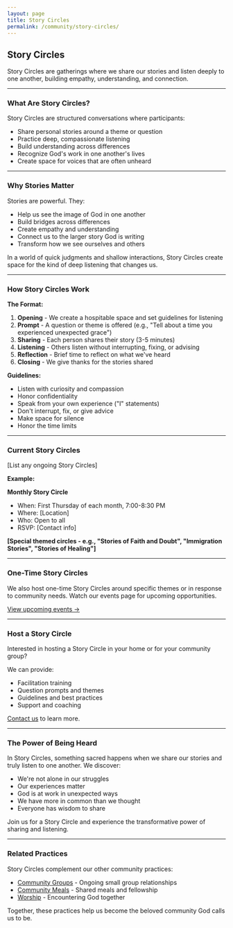 ```yaml
---
layout: page
title: Story Circles
permalink: /community/story-circles/
---
```


## Story Circles

Story Circles are gatherings where we share our stories and listen deeply to one another, building empathy, understanding, and connection.

---

### What Are Story Circles?

Story Circles are structured conversations where participants:

- Share personal stories around a theme or question
- Practice deep, compassionate listening
- Build understanding across differences
- Recognize God's work in one another's lives
- Create space for voices that are often unheard

---

### Why Stories Matter

Stories are powerful. They:

- Help us see the image of God in one another
- Build bridges across differences
- Create empathy and understanding
- Connect us to the larger story God is writing
- Transform how we see ourselves and others

In a world of quick judgments and shallow interactions, Story Circles create space for the kind of deep listening that changes us.

---

### How Story Circles Work

**The Format:**

1. **Opening** - We create a hospitable space and set guidelines for listening
2. **Prompt** - A question or theme is offered (e.g., "Tell about a time you experienced unexpected grace")
3. **Sharing** - Each person shares their story (3-5 minutes)
4. **Listening** - Others listen without interrupting, fixing, or advising
5. **Reflection** - Brief time to reflect on what we've heard
6. **Closing** - We give thanks for the stories shared

**Guidelines:**

- Listen with curiosity and compassion
- Honor confidentiality
- Speak from your own experience ("I" statements)
- Don't interrupt, fix, or give advice
- Make space for silence
- Honor the time limits

---

### Current Story Circles

[List any ongoing Story Circles]

**Example:**

**Monthly Story Circle**
- When: First Thursday of each month, 7:00-8:30 PM
- Where: [Location]
- Who: Open to all
- RSVP: [Contact info]

**[Special themed circles - e.g., "Stories of Faith and Doubt", "Immigration Stories", "Stories of Healing"]**

---

### One-Time Story Circles

We also host one-time Story Circles around specific themes or in response to community needs. Watch our events page for upcoming opportunities.

[View upcoming events →](/events/)

---

### Host a Story Circle

Interested in hosting a Story Circle in your home or for your community group?

We can provide:
- Facilitation training
- Question prompts and themes
- Guidelines and best practices
- Support and coaching

[Contact us](/about/contact/) to learn more.

---

### The Power of Being Heard

In Story Circles, something sacred happens when we share our stories and truly listen to one another. We discover:

- We're not alone in our struggles
- Our experiences matter
- God is at work in unexpected ways
- We have more in common than we thought
- Everyone has wisdom to share

Join us for a Story Circle and experience the transformative power of sharing and listening.

---

### Related Practices

Story Circles complement our other community practices:

- [Community Groups](/community/groups/) - Ongoing small group relationships
- [Community Meals](/community/meals/) - Shared meals and fellowship
- [Worship](/worship/) - Encountering God together

Together, these practices help us become the beloved community God calls us to be.

